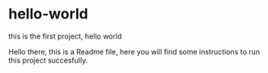 # hello-world
this is the first project, hello world

Hello there, this is a Readme file, here you will find some instructions to run this project succesfully.
